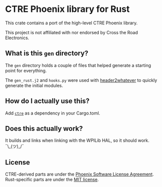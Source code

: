 # CTRE Phoenix library for Rust
This crate contains a port of the high-level CTRE Phoenix library.

This project is not affiliated with nor endorsed by Cross the Road Electronics.

## What is this `gen` directory?
The `gen` directory holds a couple of files that helped generate a starting point for everything.

The `gen_rust.j2` and `hooks.py` were used with [header2whatever](https://github.com/virtuald/header2whatever)
to quickly generate the initial modules.

## How do I actually use this?
Add [`ctre`](https://crates.io/crates/ctre) as a dependency in your Cargo.toml.

## Does this actually work?
It builds and links when linking with the WPILib HAL, so it should work.
¯\\\_(ツ)\_/¯

## License
CTRE-derived parts are under the [Phoenix Software License Agreement](LICENSE).
Rust-specific parts are under the [MIT license](LICENSE-MIT).
